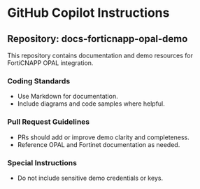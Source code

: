 # GitHub Copilot Instructions

## Repository: docs-forticnapp-opal-demo

This repository contains documentation and demo resources for FortiCNAPP OPAL integration.

### Coding Standards

- Use Markdown for documentation.
- Include diagrams and code samples where helpful.

### Pull Request Guidelines

- PRs should add or improve demo clarity and completeness.
- Reference OPAL and Fortinet documentation as needed.

### Special Instructions

- Do not include sensitive demo credentials or keys.
